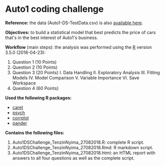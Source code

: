 # Auto1 coding challenge

**Reference:** the data (Auto1-DS-TestData.csv) is also [available here](https://archive.ics.uci.edu/ml/datasets/Automobile).

**Objectives:** to build a statistical model that best predicts the price of cars that's in the best interest of Auto1's business.

**Workflow** (main steps): the analysis was performed using the [R](https://cran.r-project.org/) version 3.5.0 (2018-04-23):
1. Question 1 (10 Points)
2. Question 2 (10 Points)
3. Question 3 (20 Points)
I. Data Handling
II. Exploratory Analysis
III. Fitting Models
IV. Model Comparison
V. Variable Importance
VI. Save Workspace
4. Question 4 (60 Points)


**Used the following R packages:**
* [caret](https://cran.r-project.org/web/packages/caret/index.html)
* [psych](https://cran.r-project.org/web/packages/psych/index.html)
* [corrplot](https://cran.r-project.org/web/packages/corrplot/index.html)
* [pander](https://cran.r-project.org/web/packages/pander/index.html)

**Contains the following files:**
1. Auto1DSChallenge_TenzinNyima_27082018.R: complete R script.
2. Auto1DSChallenge_TenzinNyima_27082018.Rmd: R markdown script.
3. Auto1DSChallenge_TenzinNyima_27082018.html: an HTML report with answers to all four questions as well as the complete script. 
